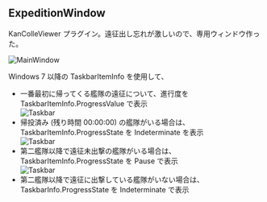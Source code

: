 ## ExpeditionWindow
KanColleViewer プラグイン。遠征出し忘れが激しいので、専用ウィンドウ作った。

![MainWindow](https://cloud.githubusercontent.com/assets/1779073/9337483/8ef9b3ae-461a-11e5-8769-e520846daac0.png)

Windows 7 以降の TaskbarItemInfo を使用して、
* 一番最初に帰ってくる艦隊の遠征について、進行度を TaskbarItemInfo.ProgressValue で表示  
![Taskbar](https://cloud.githubusercontent.com/assets/1779073/9338004/6c1fdd2e-461d-11e5-88dd-28e809432999.png)
* 帰投済み (残り時間 00:00:00) の艦隊がいる場合は、TaskbarItemInfo.ProgressState を Indeterminate を表示  
![Taskbar](https://cloud.githubusercontent.com/assets/1779073/9337900/f3721856-461c-11e5-9b30-39217f936cb9.gif)
* 第二艦隊以降で遠征未出撃の艦隊がいる場合は、TaskbarItemInfo.ProgressState を Pause で表示  
![Taskbar](https://cloud.githubusercontent.com/assets/1779073/9337984/4e6b28ba-461d-11e5-9987-000c49d5a5f8.png)
* 第二艦隊以降で遠征に出撃している艦隊がいない場合は、TaskbarInfo.ProgressState を Indeterminate で表示  
